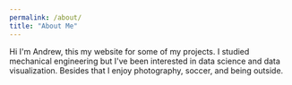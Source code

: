 ```yaml
---
permalink: /about/
title: "About Me"
---
```


Hi I'm Andrew, this my website for some of my projects. I studied mechanical engineering but I've been interested in data science and data visualization. Besides that I enjoy photography, soccer, and being outside.